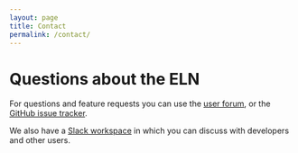 ```yaml
---
layout: page
title: Contact
permalink: /contact/
---
```


# Questions about the ELN

For questions and feature requests you can use the [user forum](https://groups.google.com/g/cheminfo), or the [GitHub issue tracker](https://github.com/cheminfo/eln.epfl.ch/issues).

We also have a [Slack workspace](cheminfo-eln.slack.com) in which you can discuss with developers and other users.

